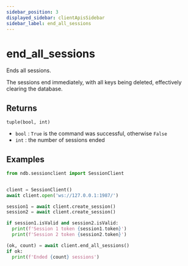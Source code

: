 ```yaml
---
sidebar_position: 3
displayed_sidebar: clientApisSidebar
sidebar_label: end_all_sessions
---
```


# end_all_sessions
Ends all sessions.

The sessions end immediately, with all keys being deleted, effectively clearing the database.


## Returns

`tuple(bool, int)`
- `bool` : `True` is the command was successful, otherwise `False`
- `int` : the number of sessions ended


## Examples


```py title='Create and end multiple sessions'
from ndb.sessionclient import SessionClient


client = SessionClient()
await client.open('ws://127.0.0.1:1987/')

session1 = await client.create_session()
session2 = await client.create_session()

if session1.isValid and session2.isValid:
  print(f'Session 1 token {session1.token}')
  print(f'Session 2 token {session2.token}')

(ok, count) = await client.end_all_sessions()
if ok:
  print(f'Ended {count} sessions')
```
